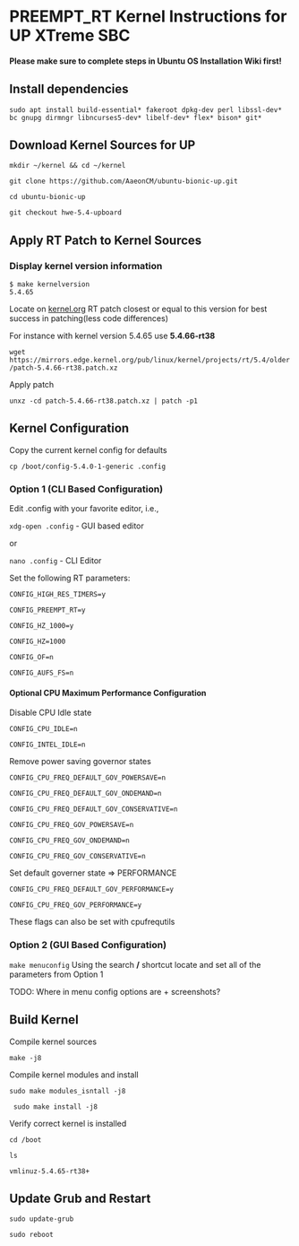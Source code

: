 # PREEMPT_RT Kernel Instructions for UP XTreme SBC

#### Please make sure to complete steps in Ubuntu OS Installation Wiki first!


## Install dependencies
```
sudo apt install build-essential* fakeroot dpkg-dev perl libssl-dev* bc gnupg dirmngr libncurses5-dev* libelf-dev* flex* bison* git*
```

## Download Kernel Sources for UP

```mkdir ~/kernel && cd ~/kernel```

```git clone https://github.com/AaeonCM/ubuntu-bionic-up.git```

```cd ubuntu-bionic-up```

```git checkout hwe-5.4-upboard```

## Apply RT Patch to Kernel Sources
### Display kernel version information
``` 
$ make kernelversion
5.4.65
```

Locate on [kernel.org](http://https://kernel.org/) RT patch closest or equal to this version for best success in patching(less code differences)

For instance with kernel version 5.4.65 use **5.4.66-rt38**

```wget https://mirrors.edge.kernel.org/pub/linux/kernel/projects/rt/5.4/older/patch-5.4.66-rt38.patch.xz```

Apply patch

```unxz -cd patch-5.4.66-rt38.patch.xz | patch -p1```

## Kernel Configuration
Copy the current kernel config for defaults

```
cp /boot/config-5.4.0-1-generic .config
```

### Option 1 (CLI Based Configuration)
Edit .config with your favorite editor, i.e.,

```xdg-open .config``` - GUI based editor

or

```nano .config``` - CLI Editor

Set the following RT parameters:

```CONFIG_HIGH_RES_TIMERS=y```

```CONFIG_PREEMPT_RT=y```

```CONFIG_HZ_1000=y```

```CONFIG_HZ=1000```

```CONFIG_OF=n```

```CONFIG_AUFS_FS=n```

#### Optional CPU Maximum Performance Configuration 

Disable CPU Idle state

```CONFIG_CPU_IDLE=n```

```CONFIG_INTEL_IDLE=n```

Remove power saving governor states

```CONFIG_CPU_FREQ_DEFAULT_GOV_POWERSAVE=n```

```CONFIG_CPU_FREQ_DEFAULT_GOV_ONDEMAND=n```

```CONFIG_CPU_FREQ_DEFAULT_GOV_CONSERVATIVE=n```

```CONFIG_CPU_FREQ_GOV_POWERSAVE=n```

```CONFIG_CPU_FREQ_GOV_ONDEMAND=n```

```CONFIG_CPU_FREQ_GOV_CONSERVATIVE=n```

Set default governer state => PERFORMANCE

```CONFIG_CPU_FREQ_DEFAULT_GOV_PERFORMANCE=y```

```CONFIG_CPU_FREQ_GOV_PERFORMANCE=y```

These flags can also be set with cpufrequtils

### Option 2 (GUI Based Configuration)

```make menuconfig```
Using the search **/** shortcut locate and set all of the parameters from Option 1

TODO: Where in menu config options are + screenshots?

## Build Kernel

Compile kernel sources

```make -j8```

Compile kernel modules and install

```sudo make modules_isntall -j8```

``` sudo make install -j8```

Verify correct kernel is installed

```cd /boot```

```ls```

```vmlinuz-5.4.65-rt38+```

## Update Grub and Restart

```sudo update-grub```

```sudo reboot```


